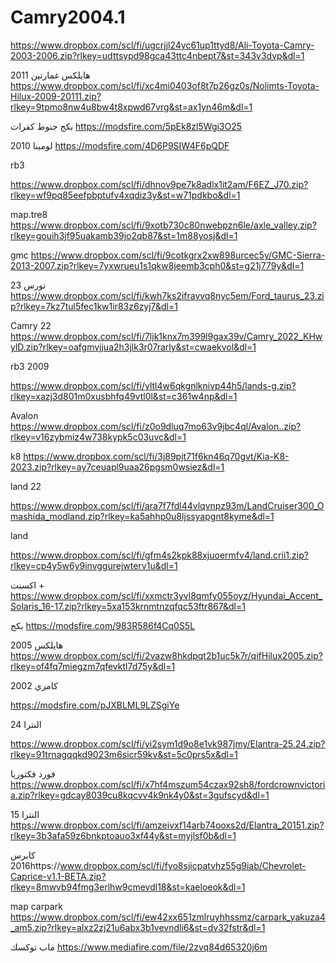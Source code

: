 # Camry2004.1

https://www.dropbox.com/scl/fi/ugcrjjl24yc61up1ttyd8/Ali-Toyota-Camry-2003-2006.zip?rlkey=udttsypd98gca43ttc4nbept7&st=343v3dvp&dl=1

هايلكس غمارتين 2011
https://www.dropbox.com/scl/fi/xc4mi0403of8t7p26gz0s/Nolimts-Toyota-Hilux-2009-20111.zip?rlkey=9tpmo8nw4u8bw4t8xpwd67vrg&st=ax1yn46m&dl=1



بكج جنوط كفرات
https://modsfire.com/5pEk8zl5Wgi3O25


لومينا 2010
https://modsfire.com/4D6P9SIW4F6pQDF


rb3



https://www.dropbox.com/scl/fi/dhnov9pe7k8adlx1it2am/F6EZ_J70.zip?rlkey=wf9pq85eefpbptufv4xqdiz3y&st=w71pdkbo&dl=1


map.tre8
https://www.dropbox.com/scl/fi/9xotb730c80nwebpzn6le/axle_valley.zip?rlkey=gouih3jf95uakamb39jo2qb87&st=1m88yosj&dl=1



gmc
https://www.dropbox.com/scl/fi/9cotkgrx2xw898urcec5y/GMC-Sierra-2013-2007.zip?rlkey=7yxwrueu1s1qkw8jeemb3cph0&st=g21j779y&dl=1 


تورس 23
https://www.dropbox.com/scl/fi/kwh7ks2ifravvq8nyc5em/Ford_taurus_23.zip?rlkey=7kz7tul5fec1kw1ir83z6zyj7&dl=1


Camry 22
https://www.dropbox.com/scl/fi/7ljk1knx7m399l9gax39v/Camry_2022_KHwylD.zip?rlkey=oafgmvjjua2h3jlk3r07rarly&st=cwaekvol&dl=1


rb3 2009


https://www.dropbox.com/scl/fi/yltl4w6qkgnlknivp44h5/lands-g.zip?rlkey=xazj3d801m0xusbhfq49vtl0l&st=c361w4np&dl=1

Avalon 
https://www.dropbox.com/scl/fi/z0o9dluq7mo63v9jbc4ql/Avalon..zip?rlkey=v16zybmiz4w738kypk5c03uvc&dl=1


k8 https://www.dropbox.com/scl/fi/3j89pjt71f6kn46q70gvt/Kia-K8-2023.zip?rlkey=ay7ceuapl9uaa26pgsm0wsiez&dl=1


land 22

https://www.dropbox.com/scl/fi/ara7f7fdl44vlqvnpz93m/LandCruiser300_Omashida_modland.zip?rlkey=ka5ahhp0u8ljssyapgnt8kyme&dl=1


land

https://www.dropbox.com/scl/fi/gfm4s2kpk88xjuoermfv4/land.crii1.zip?rlkey=cp4y5w6y9invggurejwterv1u&dl=1

اكسنت +
https://www.dropbox.com/scl/fi/xxmctr3yvl8qmfy055oyz/Hyundai_Accent_Solaris_16-17.zip?rlkey=5xa153krnmtnzqfqc53ftr867&dl=1


 بكج
https://modsfire.com/983R586f4Cq0S5L


هايلكس 2005
https://www.dropbox.com/scl/fi/2vazw8hkdpqt2b1uc5k7r/qifHilux2005.zip?rlkey=of4fq7miegzm7qfevktl7d75y&dl=1

كامري 2002

https://modsfire.com/pJXBLML9LZSgiYe



النترا 24 

https://www.dropbox.com/scl/fi/yi2sym1d9o8e1vk987jmy/Elantra-25.24.zip?rlkey=91trnagqqkd9023m6sicr59kv&st=5c0prs5x&dl=1



فورد فكتوريا
https://www.dropbox.com/scl/fi/x7hf4mszum54czax92sh8/fordcrownvictoria.zip?rlkey=gdcay8039cu8kqcvv4k9nk4y0&st=3gufscyd&dl=1


النترا 15
https://www.dropbox.com/scl/fi/amzeivxf14arb74ooxs2d/Elantra_20151.zip?rlkey=3b3afa59z6bnkptoauo3xf44y&st=myjlsf0b&dl=1



كابرس 2016https://www.dropbox.com/scl/fi/fyo8sjicpatvhz55g9iab/Chevrolet-Caprice-v1.1-BETA.zip?rlkey=8mwvb94fmg3erlhw9cmevdl18&st=kaeloeok&dl=1


map carpark 
https://www.dropbox.com/scl/fi/ew42xx651zmlruyhhssmz/carpark_yakuza4_am5.zip?rlkey=alxz2zj21u6abx3b1vevndli6&st=dv32fstr&dl=1


ماب توكسك https://www.mediafire.com/file/2zvq84d65320j6m
